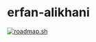 # erfan-alikhani

[![roadmap.sh](https://roadmap.sh/card/tall/6484d65bde19fdafabf19acb?variant=dark)](https://roadmap.sh)
